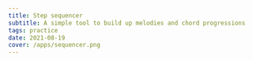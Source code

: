 ```yaml
---
title: Step sequencer
subtitle: A simple tool to build up melodies and chord progressions
tags: practice
date: 2021-08-19
cover: /apps/sequencer.png
---
```


<step-sequencer />